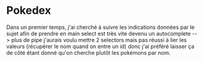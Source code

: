 # Pokedex

Dans un premier temps, j'ai cherché à suivre les indications données par le sujet afin de prendre en main
select est très vite devenu un autocomplete --> plus de pipe
j'aurais voulu mettre 2 selectors mais pas réussi à lier les valeurs (récupérer le nom quand on entre un id) donc j'ai préféré laisser ça de côté étant donné qu'on cherche plutôt les pokémons par nom.
